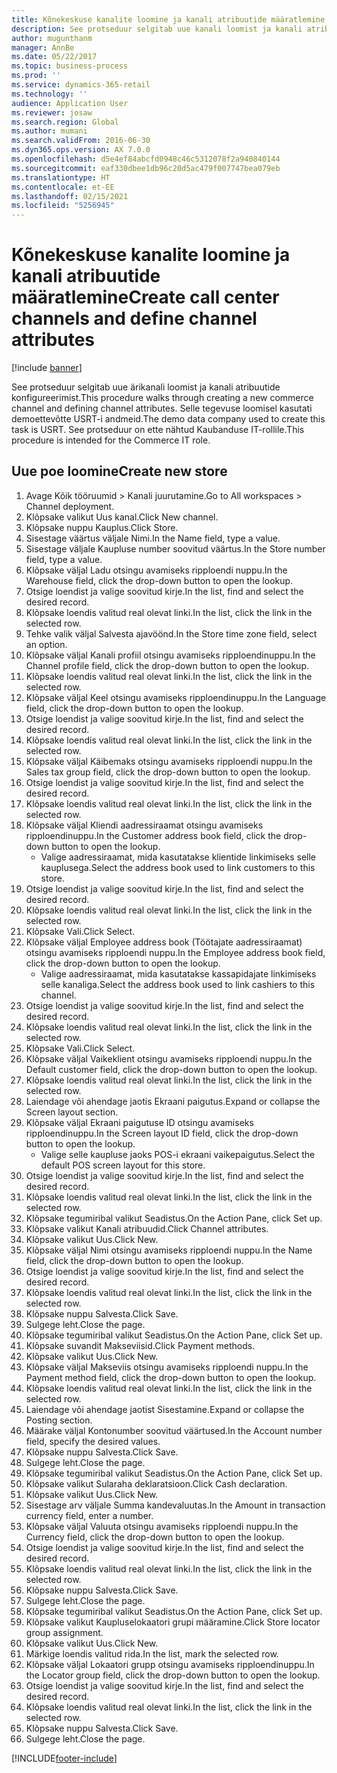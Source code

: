 ```yaml
---
title: Kõnekeskuse kanalite loomine ja kanali atribuutide määratlemine
description: See protseduur selgitab uue kanali loomist ja kanali atribuutide määratlemist.
author: mugunthanm
manager: AnnBe
ms.date: 05/22/2017
ms.topic: business-process
ms.prod: ''
ms.service: dynamics-365-retail
ms.technology: ''
audience: Application User
ms.reviewer: josaw
ms.search.region: Global
ms.author: mumani
ms.search.validFrom: 2016-06-30
ms.dyn365.ops.version: AX 7.0.0
ms.openlocfilehash: d5e4ef84abcfd0948c46c5312078f2a940840144
ms.sourcegitcommit: eaf330dbee1db96c20d5ac479f007747bea079eb
ms.translationtype: HT
ms.contentlocale: et-EE
ms.lasthandoff: 02/15/2021
ms.locfileid: "5256945"
---
```

# <a name="create-call-center-channels-and-define-channel-attributes"></a><span data-ttu-id="36a49-103">Kõnekeskuse kanalite loomine ja kanali atribuutide määratlemine</span><span class="sxs-lookup"><span data-stu-id="36a49-103">Create call center channels and define channel attributes</span></span>

[!include [banner](../includes/banner.md)]

<span data-ttu-id="36a49-104">See protseduur selgitab uue ärikanali loomist ja kanali atribuutide konfigureerimist.</span><span class="sxs-lookup"><span data-stu-id="36a49-104">This procedure walks through creating a new commerce channel and defining channel attributes.</span></span> <span data-ttu-id="36a49-105">Selle tegevuse loomisel kasutati demoettevõtte USRT-i andmeid.</span><span class="sxs-lookup"><span data-stu-id="36a49-105">The demo data company used to create this task is USRT.</span></span> <span data-ttu-id="36a49-106">See protseduur on ette nähtud Kaubanduse IT-rollile.</span><span class="sxs-lookup"><span data-stu-id="36a49-106">This procedure is intended for the Commerce IT role.</span></span>


## <a name="create-new-store"></a><span data-ttu-id="36a49-107">Uue poe loomine</span><span class="sxs-lookup"><span data-stu-id="36a49-107">Create new store</span></span>
1. <span data-ttu-id="36a49-108">Avage Kõik tööruumid > Kanali juurutamine.</span><span class="sxs-lookup"><span data-stu-id="36a49-108">Go to All workspaces > Channel deployment.</span></span>
2. <span data-ttu-id="36a49-109">Klõpsake valikut Uus kanal.</span><span class="sxs-lookup"><span data-stu-id="36a49-109">Click New channel.</span></span>
3. <span data-ttu-id="36a49-110">Klõpsake nuppu Kauplus.</span><span class="sxs-lookup"><span data-stu-id="36a49-110">Click Store.</span></span>
4. <span data-ttu-id="36a49-111">Sisestage väärtus väljale Nimi.</span><span class="sxs-lookup"><span data-stu-id="36a49-111">In the Name field, type a value.</span></span>
5. <span data-ttu-id="36a49-112">Sisestage väljale Kaupluse number soovitud väärtus.</span><span class="sxs-lookup"><span data-stu-id="36a49-112">In the Store number field, type a value.</span></span>
6. <span data-ttu-id="36a49-113">Klõpsake väljal Ladu otsingu avamiseks ripploendi nuppu.</span><span class="sxs-lookup"><span data-stu-id="36a49-113">In the Warehouse field, click the drop-down button to open the lookup.</span></span>
7. <span data-ttu-id="36a49-114">Otsige loendist ja valige soovitud kirje.</span><span class="sxs-lookup"><span data-stu-id="36a49-114">In the list, find and select the desired record.</span></span>
8. <span data-ttu-id="36a49-115">Klõpsake loendis valitud real olevat linki.</span><span class="sxs-lookup"><span data-stu-id="36a49-115">In the list, click the link in the selected row.</span></span>
9. <span data-ttu-id="36a49-116">Tehke valik väljal Salvesta ajavöönd.</span><span class="sxs-lookup"><span data-stu-id="36a49-116">In the Store time zone field, select an option.</span></span>
10. <span data-ttu-id="36a49-117">Klõpsake väljal Kanali profiil otsingu avamiseks ripploendinuppu.</span><span class="sxs-lookup"><span data-stu-id="36a49-117">In the Channel profile field, click the drop-down button to open the lookup.</span></span>
11. <span data-ttu-id="36a49-118">Klõpsake loendis valitud real olevat linki.</span><span class="sxs-lookup"><span data-stu-id="36a49-118">In the list, click the link in the selected row.</span></span>
12. <span data-ttu-id="36a49-119">Klõpsake väljal Keel otsingu avamiseks ripploendinuppu.</span><span class="sxs-lookup"><span data-stu-id="36a49-119">In the Language field, click the drop-down button to open the lookup.</span></span>
13. <span data-ttu-id="36a49-120">Otsige loendist ja valige soovitud kirje.</span><span class="sxs-lookup"><span data-stu-id="36a49-120">In the list, find and select the desired record.</span></span>
14. <span data-ttu-id="36a49-121">Klõpsake loendis valitud real olevat linki.</span><span class="sxs-lookup"><span data-stu-id="36a49-121">In the list, click the link in the selected row.</span></span>
15. <span data-ttu-id="36a49-122">Klõpsake väljal Käibemaks otsingu avamiseks ripploendi nuppu.</span><span class="sxs-lookup"><span data-stu-id="36a49-122">In the Sales tax group field, click the drop-down button to open the lookup.</span></span>
16. <span data-ttu-id="36a49-123">Otsige loendist ja valige soovitud kirje.</span><span class="sxs-lookup"><span data-stu-id="36a49-123">In the list, find and select the desired record.</span></span>
17. <span data-ttu-id="36a49-124">Klõpsake loendis valitud real olevat linki.</span><span class="sxs-lookup"><span data-stu-id="36a49-124">In the list, click the link in the selected row.</span></span>
18. <span data-ttu-id="36a49-125">Klõpsake väljal Kliendi aadressiraamat otsingu avamiseks ripploendinuppu.</span><span class="sxs-lookup"><span data-stu-id="36a49-125">In the Customer address book field, click the drop-down button to open the lookup.</span></span>
    * <span data-ttu-id="36a49-126">Valige aadressiraamat, mida kasutatakse klientide linkimiseks selle kauplusega.</span><span class="sxs-lookup"><span data-stu-id="36a49-126">Select the address book used to link customers to this store.</span></span>  
19. <span data-ttu-id="36a49-127">Otsige loendist ja valige soovitud kirje.</span><span class="sxs-lookup"><span data-stu-id="36a49-127">In the list, find and select the desired record.</span></span>
20. <span data-ttu-id="36a49-128">Klõpsake loendis valitud real olevat linki.</span><span class="sxs-lookup"><span data-stu-id="36a49-128">In the list, click the link in the selected row.</span></span>
21. <span data-ttu-id="36a49-129">Klõpsake Vali.</span><span class="sxs-lookup"><span data-stu-id="36a49-129">Click Select.</span></span>
22. <span data-ttu-id="36a49-130">Klõpsake väljal Employee address book (Töötajate aadressiraamat) otsingu avamiseks ripploendi nuppu.</span><span class="sxs-lookup"><span data-stu-id="36a49-130">In the Employee address book field, click the drop-down button to open the lookup.</span></span>
    * <span data-ttu-id="36a49-131">Valige aadressiraamat, mida kasutatakse kassapidajate linkimiseks selle kanaliga.</span><span class="sxs-lookup"><span data-stu-id="36a49-131">Select the address book used to link cashiers to this channel.</span></span>  
23. <span data-ttu-id="36a49-132">Otsige loendist ja valige soovitud kirje.</span><span class="sxs-lookup"><span data-stu-id="36a49-132">In the list, find and select the desired record.</span></span>
24. <span data-ttu-id="36a49-133">Klõpsake loendis valitud real olevat linki.</span><span class="sxs-lookup"><span data-stu-id="36a49-133">In the list, click the link in the selected row.</span></span>
25. <span data-ttu-id="36a49-134">Klõpsake Vali.</span><span class="sxs-lookup"><span data-stu-id="36a49-134">Click Select.</span></span>
26. <span data-ttu-id="36a49-135">Klõpsake väljal Vaikeklient otsingu avamiseks ripploendi nuppu.</span><span class="sxs-lookup"><span data-stu-id="36a49-135">In the Default customer field, click the drop-down button to open the lookup.</span></span>
27. <span data-ttu-id="36a49-136">Klõpsake loendis valitud real olevat linki.</span><span class="sxs-lookup"><span data-stu-id="36a49-136">In the list, click the link in the selected row.</span></span>
28. <span data-ttu-id="36a49-137">Laiendage või ahendage jaotis Ekraani paigutus.</span><span class="sxs-lookup"><span data-stu-id="36a49-137">Expand or collapse the Screen layout section.</span></span>
29. <span data-ttu-id="36a49-138">Klõpsake väljal Ekraani paigutuse ID otsingu avamiseks ripploendinuppu.</span><span class="sxs-lookup"><span data-stu-id="36a49-138">In the Screen layout ID field, click the drop-down button to open the lookup.</span></span>
    * <span data-ttu-id="36a49-139">Valige selle kaupluse jaoks POS-i ekraani vaikepaigutus.</span><span class="sxs-lookup"><span data-stu-id="36a49-139">Select the default POS screen layout for this store.</span></span>  
30. <span data-ttu-id="36a49-140">Otsige loendist ja valige soovitud kirje.</span><span class="sxs-lookup"><span data-stu-id="36a49-140">In the list, find and select the desired record.</span></span>
31. <span data-ttu-id="36a49-141">Klõpsake loendis valitud real olevat linki.</span><span class="sxs-lookup"><span data-stu-id="36a49-141">In the list, click the link in the selected row.</span></span>
32. <span data-ttu-id="36a49-142">Klõpsake tegumiribal valikut Seadistus.</span><span class="sxs-lookup"><span data-stu-id="36a49-142">On the Action Pane, click Set up.</span></span>
33. <span data-ttu-id="36a49-143">Klõpsake valikut Kanali atribuudid.</span><span class="sxs-lookup"><span data-stu-id="36a49-143">Click Channel attributes.</span></span>
34. <span data-ttu-id="36a49-144">Klõpsake valikut Uus.</span><span class="sxs-lookup"><span data-stu-id="36a49-144">Click New.</span></span>
35. <span data-ttu-id="36a49-145">Klõpsake väljal Nimi otsingu avamiseks ripploendi nuppu.</span><span class="sxs-lookup"><span data-stu-id="36a49-145">In the Name field, click the drop-down button to open the lookup.</span></span>
36. <span data-ttu-id="36a49-146">Otsige loendist ja valige soovitud kirje.</span><span class="sxs-lookup"><span data-stu-id="36a49-146">In the list, find and select the desired record.</span></span>
37. <span data-ttu-id="36a49-147">Klõpsake loendis valitud real olevat linki.</span><span class="sxs-lookup"><span data-stu-id="36a49-147">In the list, click the link in the selected row.</span></span>
38. <span data-ttu-id="36a49-148">Klõpsake nuppu Salvesta.</span><span class="sxs-lookup"><span data-stu-id="36a49-148">Click Save.</span></span>
39. <span data-ttu-id="36a49-149">Sulgege leht.</span><span class="sxs-lookup"><span data-stu-id="36a49-149">Close the page.</span></span>
40. <span data-ttu-id="36a49-150">Klõpsake tegumiribal valikut Seadistus.</span><span class="sxs-lookup"><span data-stu-id="36a49-150">On the Action Pane, click Set up.</span></span>
41. <span data-ttu-id="36a49-151">Klõpsake suvandit Makseviisid.</span><span class="sxs-lookup"><span data-stu-id="36a49-151">Click Payment methods.</span></span>
42. <span data-ttu-id="36a49-152">Klõpsake valikut Uus.</span><span class="sxs-lookup"><span data-stu-id="36a49-152">Click New.</span></span>
43. <span data-ttu-id="36a49-153">Klõpsake väljal Makseviis otsingu avamiseks ripploendi nuppu.</span><span class="sxs-lookup"><span data-stu-id="36a49-153">In the Payment method field, click the drop-down button to open the lookup.</span></span>
44. <span data-ttu-id="36a49-154">Klõpsake loendis valitud real olevat linki.</span><span class="sxs-lookup"><span data-stu-id="36a49-154">In the list, click the link in the selected row.</span></span>
45. <span data-ttu-id="36a49-155">Laiendage või ahendage jaotist Sisestamine.</span><span class="sxs-lookup"><span data-stu-id="36a49-155">Expand or collapse the Posting section.</span></span>
46. <span data-ttu-id="36a49-156">Määrake väljal Kontonumber soovitud väärtused.</span><span class="sxs-lookup"><span data-stu-id="36a49-156">In the Account number field, specify the desired values.</span></span>
47. <span data-ttu-id="36a49-157">Klõpsake nuppu Salvesta.</span><span class="sxs-lookup"><span data-stu-id="36a49-157">Click Save.</span></span>
48. <span data-ttu-id="36a49-158">Sulgege leht.</span><span class="sxs-lookup"><span data-stu-id="36a49-158">Close the page.</span></span>
49. <span data-ttu-id="36a49-159">Klõpsake tegumiribal valikut Seadistus.</span><span class="sxs-lookup"><span data-stu-id="36a49-159">On the Action Pane, click Set up.</span></span>
50. <span data-ttu-id="36a49-160">Klõpsake valikut Sularaha deklaratsioon.</span><span class="sxs-lookup"><span data-stu-id="36a49-160">Click Cash declaration.</span></span>
51. <span data-ttu-id="36a49-161">Klõpsake valikut Uus.</span><span class="sxs-lookup"><span data-stu-id="36a49-161">Click New.</span></span>
52. <span data-ttu-id="36a49-162">Sisestage arv väljale Summa kandevaluutas.</span><span class="sxs-lookup"><span data-stu-id="36a49-162">In the Amount in transaction currency field, enter a number.</span></span>
53. <span data-ttu-id="36a49-163">Klõpsake väljal Valuuta otsingu avamiseks ripploendi nuppu.</span><span class="sxs-lookup"><span data-stu-id="36a49-163">In the Currency field, click the drop-down button to open the lookup.</span></span>
54. <span data-ttu-id="36a49-164">Otsige loendist ja valige soovitud kirje.</span><span class="sxs-lookup"><span data-stu-id="36a49-164">In the list, find and select the desired record.</span></span>
55. <span data-ttu-id="36a49-165">Klõpsake loendis valitud real olevat linki.</span><span class="sxs-lookup"><span data-stu-id="36a49-165">In the list, click the link in the selected row.</span></span>
56. <span data-ttu-id="36a49-166">Klõpsake nuppu Salvesta.</span><span class="sxs-lookup"><span data-stu-id="36a49-166">Click Save.</span></span>
57. <span data-ttu-id="36a49-167">Sulgege leht.</span><span class="sxs-lookup"><span data-stu-id="36a49-167">Close the page.</span></span>
58. <span data-ttu-id="36a49-168">Klõpsake tegumiribal valikut Seadistus.</span><span class="sxs-lookup"><span data-stu-id="36a49-168">On the Action Pane, click Set up.</span></span>
59. <span data-ttu-id="36a49-169">Klõpsake valikut Kaupluselokaatori grupi määramine.</span><span class="sxs-lookup"><span data-stu-id="36a49-169">Click Store locator group assignment.</span></span>
60. <span data-ttu-id="36a49-170">Klõpsake valikut Uus.</span><span class="sxs-lookup"><span data-stu-id="36a49-170">Click New.</span></span>
61. <span data-ttu-id="36a49-171">Märkige loendis valitud rida.</span><span class="sxs-lookup"><span data-stu-id="36a49-171">In the list, mark the selected row.</span></span>
62. <span data-ttu-id="36a49-172">Klõpsake väljal Lokaatori grupp otsingu avamiseks ripploendinuppu.</span><span class="sxs-lookup"><span data-stu-id="36a49-172">In the Locator group field, click the drop-down button to open the lookup.</span></span>
63. <span data-ttu-id="36a49-173">Otsige loendist ja valige soovitud kirje.</span><span class="sxs-lookup"><span data-stu-id="36a49-173">In the list, find and select the desired record.</span></span>
64. <span data-ttu-id="36a49-174">Klõpsake loendis valitud real olevat linki.</span><span class="sxs-lookup"><span data-stu-id="36a49-174">In the list, click the link in the selected row.</span></span>
65. <span data-ttu-id="36a49-175">Klõpsake nuppu Salvesta.</span><span class="sxs-lookup"><span data-stu-id="36a49-175">Click Save.</span></span>
66. <span data-ttu-id="36a49-176">Sulgege leht.</span><span class="sxs-lookup"><span data-stu-id="36a49-176">Close the page.</span></span>



[!INCLUDE[footer-include](../../includes/footer-banner.md)]